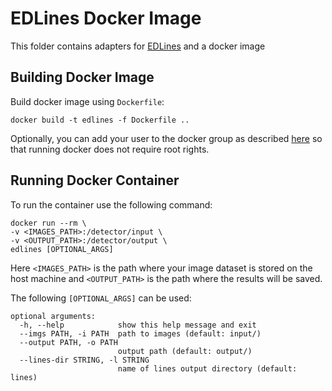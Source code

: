 # EDLines Docker Image
This folder contains adapters for [EDLines](https://docs.opencv.org/4.x/d4/d8b/group__ximgproc__edge__drawing.html) and a docker image
## Building Docker Image
Build docker image using `Dockerfile`:
```
docker build -t edlines -f Dockerfile ..
```
Optionally, you can add your user to the docker group as described [here](https://docs.docker.com/engine/install/linux-postinstall/) so that running docker does not require root rights.
## Running Docker Container
To run the container use the following command:
```
docker run --rm \
-v <IMAGES_PATH>:/detector/input \
-v <OUTPUT_PATH>:/detector/output \
edlines [OPTIONAL_ARGS]
```

Here `<IMAGES_PATH>` is the path where your image dataset is stored on the host machine and `<OUTPUT_PATH>` is the path where the results will be saved. 

The following `[OPTIONAL_ARGS]` can be used:
```
optional arguments:
  -h, --help            show this help message and exit
  --imgs PATH, -i PATH  path to images (default: input/)
  --output PATH, -o PATH
                        output path (default: output/)
  --lines-dir STRING, -l STRING
                        name of lines output directory (default: lines)
```